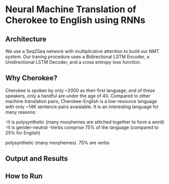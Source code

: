 # Neural Machine Translation of Cherokee to English using RNNs

## Architecture
We use a Seq2Seq network with multiplicative attention to build our NMT system. Our traning procedure uses a Bidirectional LSTM Encoder, a Unidirectional LSTM Decoder, and a cross entropy loss function. 

## Why Cherokee?
Cherokee is spoken by only ~2000 as their first language, and of these speakers, only a handful are under the age of 40. Compared to other machine translation pairs, Cherokee-English is a low-resource language with only ~14K sentence pairs avaialable. It is an interesting language for many reasons: 

-It is polysynthetic (many morphemes are stitched together to form a word)
-It is gender-neutral
-Verbs comprise 75% of the language (compared to 25% for English)

polysynthetic (many morphemes). 75% are verbs


## Output and Results

## How to Run
